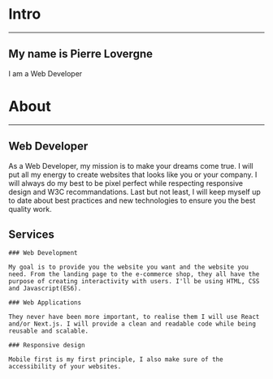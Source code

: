 # Intro

---

## My name is Pierre Lovergne

I am a Web Developer

# About

---

## Web Developer

As a Web Developer, my mission is to make your dreams come true. I will put all my energy to create websites that looks like you or your company.
I will always do my best to be pixel perfect while respecting responsive design and W3C recommandations.
Last but not least, I will keep myself up to date about best practices and new technologies to ensure you the best quality work.

## Services

    ### Web Development

    My goal is to provide you the website you want and the website you need. From the landing page to the e-commerce shop, they all have the purpose of creating interactivity with users. I'll be using HTML, CSS and Javascript(ES6).

    ### Web Applications

    They never have been more important, to realise them I will use React and/or Next.js. I will provide a clean and readable code while being reusable and scalable.

    ### Responsive design

    Mobile first is my first principle, I also make sure of the accessibility of your websites.
